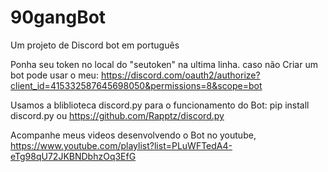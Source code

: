 # 90gangBot
Um projeto de Discord bot em português

Ponha seu token no local do "seutoken" na ultima linha.
caso não Criar um bot pode usar o meu:
https://discord.com/oauth2/authorize?client_id=415332587645698050&permissions=8&scope=bot

Usamos a bliblioteca discord.py para o funcionamento do Bot: pip install discord.py ou https://github.com/Rapptz/discord.py
 
Acompanhe meus videos desenvolvendo o Bot no youtube,
https://www.youtube.com/playlist?list=PLuWFTedA4-eTg98qU72JKBNDbhzOq3EfG

